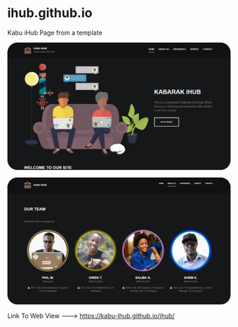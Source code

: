 # ihub.github.io
Kabu iHub Page from a template

![The Page Outlook](dummy/home.png)

![About Section](dummy/about-p.png)


Link To Web View 
---> https://kabu-ihub.github.io/ihub/
